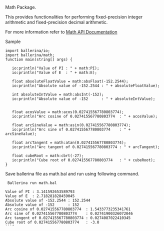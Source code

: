Math Package.

This provides functionalities for performing fixed-precision integer arithmetic and fixed-precision decimal arithmetic. 

For more information refer to [Math API Documentation](https://ballerina.io/learn/api-docs/math.html)

Sample

```ballerina
import ballerina/io;
import ballerina/math;
function main(string[] args) {

   io:println("Value of PI : " + math:PI);
   io:println("Value of E  : " + math:E);

   float absoluteFloatValue = math:absFloat(-152.2544);
   io:println("Absolute value of -152.2544 : " + absoluteFloatValue);

   int absoluteIntValue = math:absInt(-152);
   io:println("Absolute value of -152      : " + absoluteIntValue);


   float acosValue = math:acos(0.027415567780803774);
   io:println("Arc cosine of 0.027415567780803774  : " + acosValue);

   float arcSineValue = math:asin(0.027415567780803774);
   io:println("Arc sine of 0.027415567780803774    : " + arcSineValue);

   float arcTangent = math:atan(0.027415567780803774);
   io:println("Arc tangent of 0.027415567780803774 : " + arcTangent);

   float cubeRoot = math:cbrt(-27);
   io:println("Cube root of 0.027415567780803774   : " + cubeRoot);
}
```
Save ballerina file as math.bal and run using following command.

``` Ballerina run math.bal```
```
Value of PI : 3.141592653589793
Value of E  : 2.718281828459045
Absolute value of -152.2544 : 152.2544
Absolute value of -152      : 152
Arc cosine of 0.027415567780803774  : 1.5433773235341761
Arc sine of 0.027415567780803774    : 0.02741900326072046
Arc tangent of 0.027415567780803774 : 0.0274087022410345
Cube root of 0.027415567780803774   : -3.0
```’
